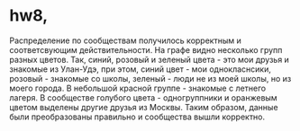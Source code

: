 # hw8,
Распределение по сообществам получилось корректным и соответсвующим действительности. На графе видно несколько групп разных цветов. Так, синий, розовый и зеленый цвета - это мои друзья и знакомые из Улан-Удэ, при этом, синий цвет - мои однокласнсики, розовый - знакомые со школы, зеленый - люди не из моей школы, но из моего города. В небольшой красной группе - знакомые с летнего лагеря. В сообществе голубого цвета - одногруппники и оранжевым цветом выделены другие друзья из Москвы. Таким образом, данные были преобразованы правильно и сообщества вышли корректно.
